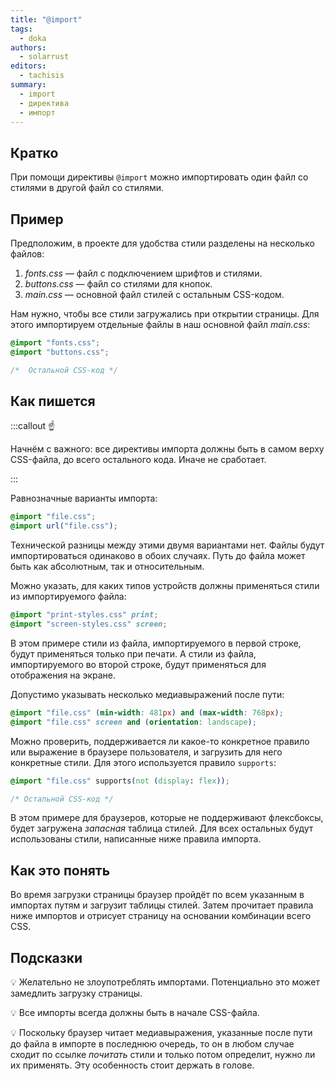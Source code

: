 ```yaml
---
title: "@import"
tags:
  - doka
authors:
  - solarrust
editors:
  - tachisis
summary:
  - import
  - директива
  - импорт
---
```


## Кратко

При помощи директивы `@import` можно импортировать один файл со стилями в другой файл со стилями.

## Пример

Предположим, в проекте для удобства стили разделены на несколько файлов:

1. _fonts.css_ — файл с подключением шрифтов и стилями.
1. _buttons.css_ — файл со стилями для кнопок.
1. _main.css_ — основной файл стилей с остальным CSS-кодом.

Нам нужно, чтобы все стили загружались при открытии страницы. Для этого импортируем отдельные файлы в наш основной файл _main.css_:

```css
@import "fonts.css";
@import "buttons.css";

/*  Остальной CSS-код */
```

## Как пишется

:::callout ☝️

Начнём с важного: все директивы импорта должны быть в самом верху CSS-файла, до всего остального кода. Иначе не сработает.

:::

Равнозначные варианты импорта:

```css
@import "file.css";
@import url("file.css");
```

Технической разницы между этими двумя вариантами нет. Файлы будут импортироваться одинаково в обоих случаях. Путь до файла может быть как абсолютным, так и относительным.

Можно указать, для каких типов устройств должны применяться стили из импортируемого файла:

```css
@import "print-styles.css" print;
@import "screen-styles.css" screen;
```

В этом примере стили из файла, импортируемого в первой строке, будут применяться только при печати. А стили из файла, импортируемого во второй строке, будут применяться для отображения на экране.

Допустимо указывать несколько медиавыражений после пути:

```css
@import "file.css" (min-width: 481px) and (max-width: 768px);
@import "file.css" screen and (orientation: landscape);
```

Можно проверить, поддерживается ли какое-то конкретное правило или выражение в браузере пользователя, и загрузить для него конкретные стили. Для этого используется правило `supports`:

```css
@import "file.css" supports(not (display: flex));

/* Остальной CSS-код */
```

В этом примере для браузеров, которые не поддерживают флексбоксы, будет загружена _запасная_ таблица стилей. Для всех остальных будут использованы стили, написанные ниже правила импорта.

## Как это понять

Во время загрузки страницы браузер пройдёт по всем указанным в импортах путям и загрузит таблицы стилей. Затем прочитает правила ниже импортов и отрисует страницу на основании комбинации всего CSS.

## Подсказки

💡 Желательно не злоупотреблять импортами. Потенциально это может замедлить загрузку страницы.

💡 Все импорты всегда должны быть в начале CSS-файла.

💡 Поскольку браузер читает медиавыражения, указанные после пути до файла в импорте в последнюю очередь, то он в любом случае сходит по ссылке _почитать_ стили и только потом определит, нужно ли их применять. Эту особенность стоит держать в голове.
